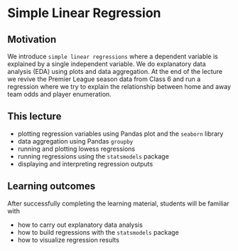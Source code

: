 # Simple Linear Regression

## Motivation

We introduce `simple linear regressions` where a dependent variable is explained by a single independent variable. We do explanatory data analysis (EDA) using plots and data aggregation. At the end of the lecture we revive the Premier League season data from Class 6 and run a regression where we try to explain the relationship between home and away team odds and player enumeration. 

## This lecture

- plotting regression variables using Pandas plot and the `seaborn` library
- data aggregation using Pandas `groupby`
- running and plotting lowess regressions
- running regressions using the `statsmodels` package
- displaying and interpreting regression outputs

## Learning outcomes

After successfully completing the learning material, students will be familiar with

- how to carry out explanatory data analysis
- how to build regressions with the `statsmodels` package
- how to visualize regression results